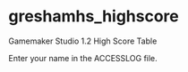 greshamhs_highscore
===================

Gamemaker Studio 1.2 High Score Table

Enter your name in the ACCESSLOG file.
